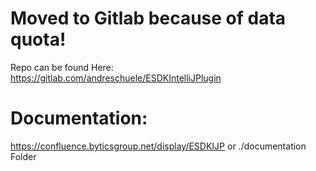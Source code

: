 # Moved to Gitlab because of data quota!
Repo can be found Here: https://gitlab.com/andreschuele/ESDKIntelliJPlugin

# Documentation:
https://confluence.byticsgroup.net/display/ESDKIJP
or 
./documentation Folder
